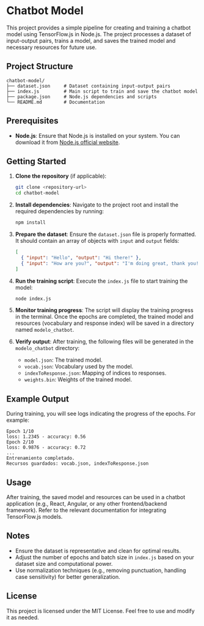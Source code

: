 # Chatbot Model

This project provides a simple pipeline for creating and training a chatbot model using TensorFlow.js in Node.js. The project processes a dataset of input-output pairs, trains a model, and saves the trained model and necessary resources for future use.

## Project Structure

```
chatbot-model/
├── dataset.json     # Dataset containing input-output pairs
├── index.js         # Main script to train and save the chatbot model
├── package.json     # Node.js dependencies and scripts
└── README.md        # Documentation
```

## Prerequisites

- **Node.js**: Ensure that Node.js is installed on your system. You can download it from [Node.js official website](https://nodejs.org/).

## Getting Started

1. **Clone the repository** (if applicable):
   ```bash
   git clone <repository-url>
   cd chatbot-model
   ```

2. **Install dependencies**:
   Navigate to the project root and install the required dependencies by running:
   ```bash
   npm install
   ```

3. **Prepare the dataset**:
   Ensure the `dataset.json` file is properly formatted. It should contain an array of objects with `input` and `output` fields:
   ```json
   [
     { "input": "Hello", "output": "Hi there!" },
     { "input": "How are you?", "output": "I'm doing great, thank you!" }
   ]
   ```

4. **Run the training script**:
   Execute the `index.js` file to start training the model:
   ```bash
   node index.js
   ```

5. **Monitor training progress**:
   The script will display the training progress in the terminal. Once the epochs are completed, the trained model and resources (vocabulary and response index) will be saved in a directory named `modelo_chatbot`.

6. **Verify output**:
   After training, the following files will be generated in the `modelo_chatbot` directory:
   - `model.json`: The trained model.
   - `vocab.json`: Vocabulary used by the model.
   - `indexToResponse.json`: Mapping of indices to responses.
   - `weights.bin`: Weights of the trained model.

## Example Output

During training, you will see logs indicating the progress of the epochs. For example:

```
Epoch 1/10
loss: 1.2345 - accuracy: 0.56
Epoch 2/10
loss: 0.9876 - accuracy: 0.72
...
Entrenamiento completado.
Recursos guardados: vocab.json, indexToResponse.json
```

## Usage

After training, the saved model and resources can be used in a chatbot application (e.g., React, Angular, or any other frontend/backend framework). Refer to the relevant documentation for integrating TensorFlow.js models.

## Notes

- Ensure the dataset is representative and clean for optimal results.
- Adjust the number of epochs and batch size in `index.js` based on your dataset size and computational power.
- Use normalization techniques (e.g., removing punctuation, handling case sensitivity) for better generalization.

## License

This project is licensed under the MIT License. Feel free to use and modify it as needed.
